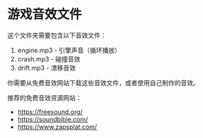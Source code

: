 # 游戏音效文件

这个文件夹需要包含以下音效文件：

1. engine.mp3 - 引擎声音（循环播放）
2. crash.mp3 - 碰撞音效
3. drift.mp3 - 漂移音效

你需要从免费音效网站下载这些音效文件，或者使用自己制作的音效。

推荐的免费音效资源网站：
- https://freesound.org/
- https://soundbible.com/
- https://www.zapsplat.com/ 
